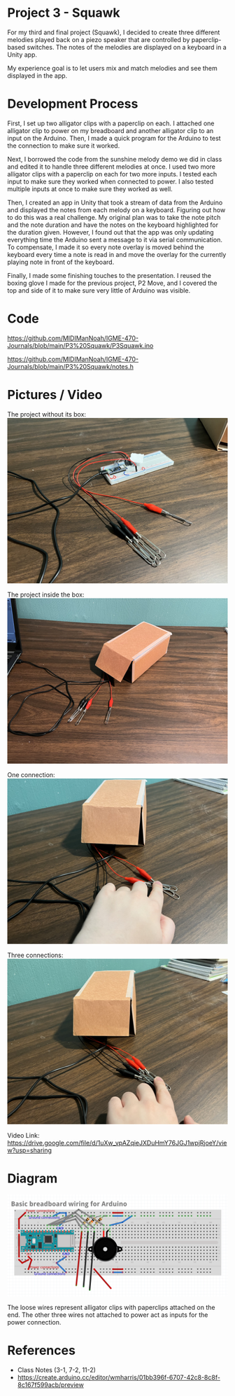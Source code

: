 # Project 3 - Squawk

For my third and final project (Squawk), I decided to create three different melodies played back on a piezo speaker that are controlled by paperclip-based switches. The notes of the melodies are displayed on a keyboard in a Unity app.

My experience goal is to let users mix and match melodies and see them displayed in the app.

# Development Process

First, I set up two alligator clips with a paperclip on each. I attached one alligator clip to power on my breadboard and another alligator clip to an input on the Arduino. Then, I made a quick program for the Arduino to test the connection to make sure it worked.

Next, I borrowed the code from the sunshine melody demo we did in class and edited it to handle three different melodies at once. I used two more alligator clips with a paperclip on each for two more inputs. I tested each input to make sure they worked when connected to power. I also tested multiple inputs at once to make sure they worked as well.

Then, I created an app in Unity that took a stream of data from the Arduino and displayed the notes from each melody on a keyboard. Figuring out how to do this was a real challenge. My original plan was to take the note pitch and the note duration and have the notes on the keyboard highlighted for the duration given. However, I found out that the app was only updating everything time the Arduino sent a message to it via serial communication. To compensate, I made it so every note overlay is moved behind the keyboard every time a note is read in and move the overlay for the currently playing note in front of the keyboard.

Finally, I made some finishing touches to the presentation. I reused the boxing glove I made for the previous project, P2 Move, and I covered the top and side of it to make sure very little of Arduino was visible.

# Code

https://github.com/MIDIManNoah/IGME-470-Journals/blob/main/P3%20Squawk/P3Squawk.ino

https://github.com/MIDIManNoah/IGME-470-Journals/blob/main/P3%20Squawk/notes.h

# Pictures / Video

The project without its box:
![Project on its own](https://github.com/MIDIManNoah/IGME-470-Journals/blob/main/P3%20Squawk/PComp%20-%20P3%20Squawk%20No%20Box.jpg?raw=true)

The project inside the box:
![Project inside of a box](https://github.com/MIDIManNoah/IGME-470-Journals/blob/main/P3%20Squawk/PComp%20-%20P3%20Squawk%20Box.jpg?raw=true)

One connection:
![One paperclip connection](https://github.com/MIDIManNoah/IGME-470-Journals/blob/main/P3%20Squawk/PComp%20-%20P3%20Squawk%20One%20Connection.jpg?raw=true)

Three connections:
![Three paperclip connections](https://github.com/MIDIManNoah/IGME-470-Journals/blob/main/P3%20Squawk/PComp%20-%20P3%20Squawk%20Three%20Connections.jpg)

Video Link: https://drive.google.com/file/d/1uXw_vpAZqieJXDuHmY76JGJ1wpjRjoeY/view?usp=sharing

# Diagram

![Diagram of the project](https://github.com/MIDIManNoah/IGME-470-Journals/blob/main/P3%20Squawk/PComp%20-%20P3%20Squawk%20Diagram.png?raw=true)

The loose wires represent alligator clips with paperclips attached on the end. The other three wires not attached to power act as inputs for the power connection.

# References

- Class Notes (3-1, 7-2, 11-2)
- https://create.arduino.cc/editor/wmharris/01bb396f-6707-42c8-8c8f-8c167f599acb/preview
